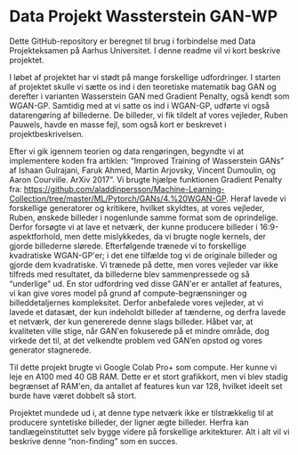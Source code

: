 # Data Projekt Wassterstein GAN-WP
Dette GitHub-repository er beregnet til brug i forbindelse med Data Projekteksamen på Aarhus Universitet. I denne readme vil vi kort beskrive projektet. 

I løbet af projektet har vi stødt på mange forskellige udfordringer. I starten af projektet skulle vi sætte os ind i den teoretiske matematik bag GAN og derefter i varianten Wasserstein GAN med Gradient Penalty, også kendt som WGAN-GP. Samtidig med at vi satte os ind i WGAN-GP, udførte vi også datarengøring af billederne. De billeder, vi fik tildelt af vores vejleder, Ruben Pauwels, havde en masse fejl, som også kort er beskrevet i projektbeskrivelsen.

Efter vi gik igennem teorien og data rengøringen, begyndte vi at implementere koden fra artiklen: “Improved Training of Wasserstein GANs” af Ishaan Gulrajani, Faruk Ahmed, Martin Arjovsky, Vincent Dumoulin, og Aaron Courville. ArXiv 2017”. Vi brugte hjælpe funktionen Gradient Penalty fra: https://github.com/aladdinpersson/Machine-Learning-Collection/tree/master/ML/Pytorch/GANs/4.%20WGAN-GP.
Heraf lavede vi forskellige generatorer og kritikere, hvilket skyldtes, at vores vejleder, Ruben, ønskede billeder i nogenlunde samme format som de oprindelige. Derfor forsøgte vi at lave et netværk, der kunne producere billeder i 16:9-aspektforhold, men dette mislykkedes, da vi brugte nogle kernels, der gjorde billederne slørede. Efterfølgende trænede vi to forskellige kvadratiske WGAN-GP'er; i det ene tilfælde tog vi de originale billeder og gjorde dem kvadratiske. Vi trænede på dette, men vores vejleder var ikke tilfreds med resultatet, da billederne blev sammenpressede og så “underlige” ud. En stor udfordring ved disse GAN'er er antallet af features, vi kan give vores model på grund af compute-begrænsninger og billeddetaljernes kompleksitet. Derfor anbefalede vores vejleder, at vi lavede et datasæt, der kun indeholdt billeder af tænderne, og derfra lavede et netværk, der kun genererede denne slags billeder. Håbet var, at kvaliteten ville stige, når GAN'en fokuserede på et mindre område, dog virkede det til, at det velkendte problem ved GAN’en opstod og vores generator stagnerede. 

Til dette projekt brugte vi Google Colab Pro+ som compute. Her kunne vi leje en A100 med 40 GB RAM. Dette er et stort grafikkort, men vi blev stadig begrænset af RAM'en, da antallet af features kun var 128, hvilket ideelt set burde have været dobbelt så stort. 

Projektet mundede ud i, at denne type netværk ikke er tilstrækkelig til at producere syntetiske billeder, der ligner ægte billeder. Herfra kan tandlægeinstituttet selv bygge videre på forskellige arkitekturer. Alt i alt vil vi beskrive denne “non-finding” som en succes.

